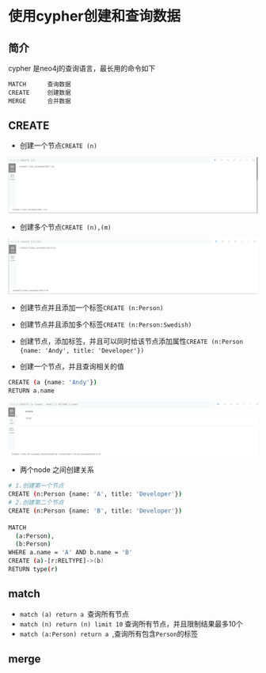 # 使用cypher创建和查询数据


## 简介

cypher 是neo4j的查询语言，最长用的命令如下

```bash 
MATCH      查询数据
CREATE     创建数据
MERGE      合并数据
```

## CREATE 

* 创建一个节点``CREATE (n)``  


![](./assets/2021-03-20-16-50-34.png)


* 创建多个节点``CREATE (n),(m)``

![](./assets/2021-03-20-16-52-35.png)

* 创建节点并且添加一个标签``CREATE (n:Person)``

* 创建节点并且添加多个标签``CREATE (n:Person:Swedish)``

* 创建节点，添加标签，并且可以同时给该节点添加属性``CREATE (n:Person {name: 'Andy', title: 'Developer'})``

* 创建一个节点，并且查询相关的值  

```bash 
CREATE (a {name: 'Andy'})
RETURN a.name
```

![](./assets/2021-03-20-16-59-23.png)



* 两个node 之间创建关系 

```bash 
# 1.创建第一个节点
CREATE (n:Person {name: 'A', title: 'Developer'})
# 2.创建第二个节点
CREATE (n:Person {name: 'B', title: 'Developer'})

MATCH
  (a:Person),
  (b:Person)
WHERE a.name = 'A' AND b.name = 'B'
CREATE (a)-[r:RELTYPE]->(b)
RETURN type(r)
```

## match 

*  ``match (a) return a ``查询所有节点
*  ``match (n) return (n) limit 10`` 查询所有节点，并且限制结果最多10个
*  ``match (a:Person) return a ``,查询所有包含``Person``的标签


## merge 

